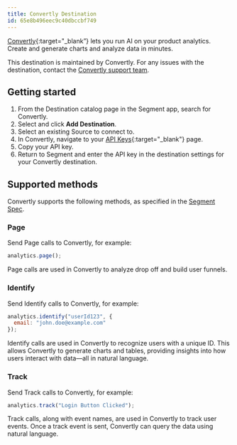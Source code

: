 ```yaml
---
title: Convertly Destination
id: 65e8b496eec9c40dbccbf749
---
```


[Convertly](https://www.tryconvertly.com){:target="\_blank”} lets you run AI on your product analytics. Create and generate charts and analyze data in minutes.

This destination is maintained by Convertly. For any issues with the destination, contact the [Convertly support team](mailto:support@tryconvertly.com).

## Getting started

1. From the Destination catalog page in the Segment app, search for Convertly.
2. Select and click **Add Destination**.
3. Select an existing Source to connect to.
4. In Convertly, navigate to your [API Keys](https://www.app.tryconvertly.com/account/apikeys){:target="\_blank"} page.
5. Copy your API key.
6. Return to Segment and enter the API key in the destination settings for your Convertly destination.

## Supported methods

Convertly supports the following methods, as specified in the [Segment Spec](/docs/connections/spec).

### Page

Send Page calls to Convertly, for example:

```js
analytics.page();
```

Page calls are used in Convertly to analyze drop off and build user funnels.

### Identify

Send Identify calls to Convertly, for example:

```js
analytics.identify("userId123", {
  email: "john.doe@example.com"
});
```

Identify calls are used in Convertly to recognize users with a unique ID. This allows Convertly to generate charts and tables, providing insights into how users interact with data—all in natural language.

### Track

Send Track calls to Convertly, for example:

```js
analytics.track("Login Button Clicked");
```

Track calls, along with event names, are used in Convertly to track user events. Once a track event is sent, Convertly can query the data using natural language.

